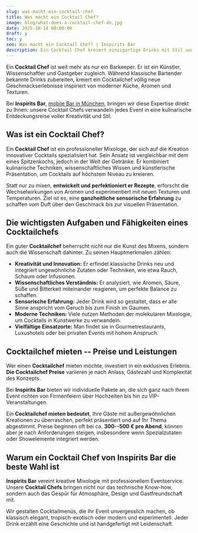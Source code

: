 ```yaml
---
slug: was-macht-ein-cocktail-chef
title: Was macht ein Cocktail Chef?
image: blog/what-does-a-cocktail-chef-do.jpg
date: 2025-10-14 00:00:00
draft: y
toc: y
seo: Was macht ein Cocktail Chef? | Inspirits Bar
description: Ein Cocktail Chef kreiert einzigartige Drinks mit Stil und Kreativität. Entdecken Sie die Kunst der Mixologie bei Inspirits Bar.
---
```

Ein **Cocktail Chef** ist weit mehr als nur ein Barkeeper. Er ist ein Künstler, Wissenschaftler und Gastgeber zugleich. Während klassische Bartender bekannte Drinks zubereiten, kreiert ein Cocktailchef völlig neue Geschmackserlebnisse inspiriert von moderner Küche, Aromen und Texturen.

Bei **Inspirits Bar**, [mobile Bar in München](/), bringen wir diese Expertise direkt zu Ihnen: unsere Cocktail Chefs verwandeln jedes Event in eine kulinarische Entdeckungsreise voller Kreativität und Stil.

## Was ist ein Cocktail Chef?

Ein **Cocktail Chef** ist ein professioneller Mixologe, der sich auf die Kreation innovativer Cocktails spezialisiert hat. Sein Ansatz ist vergleichbar mit dem eines Spitzenkochs, jedoch in der Welt der Getränke. Er kombiniert kulinarische Techniken, wissenschaftliches Wissen und künstlerische Präsentation, um Cocktails auf höchstem Niveau zu kreieren.

Statt nur zu mixen, **entwickelt und perfektioniert er Rezepte**, erforscht die Wechselwirkungen von Aromen und experimentiert mit neuen Texturen und Temperaturen. Ziel ist es, eine **ganzheitliche sensorische Erfahrung** zu schaffen vom Duft über den Geschmack bis zur visuellen Präsentation.

## Die wichtigsten Aufgaben und Fähigkeiten eines Cocktailchefs

Ein guter **Cocktailchef** beherrscht nicht nur die Kunst des Mixens, sondern auch die Wissenschaft dahinter. Zu seinen Hauptmerkmalen zählen:

- **Kreativität und Innovation:** Er erfindet klassische Drinks neu und integriert ungewöhnliche Zutaten oder Techniken, wie etwa Rauch, Schaum oder Infusionen.
- **Wissenschaftliches Verständnis:** Er analysiert, wie Aromen, Säure, Süße und Bitterkeit miteinander reagieren, um perfekte Balance zu schaffen.
- **Sensorische Erfahrung:** Jeder Drink wird so gestaltet, dass er alle Sinne anspricht vom Geruch bis zum Finish im Gaumen.
- **Moderne Techniken:** Viele nutzen Methoden der molekularen Mixologie, um Cocktails in Kunstwerke zu verwandeln.
- **Vielfältige Einsatzorte:** Man findet sie in Gourmetrestaurants, Luxushotels oder bei privaten Events mit hohem Anspruch.

## Cocktailchef mieten -- Preise und Leistungen

Wer einen **Cocktailchef** mieten möchte, investiert in ein exklusives Erlebnis. **Die Cocktailchef Preise** variieren je nach Anlass, Gästezahl und Komplexität des Konzepts.

Bei **Inspirits Bar** bieten wir individuelle Pakete an, die sich ganz nach Ihrem Event richten von Firmenfeiern über Hochzeiten bis hin zu VIP-Veranstaltungen.

Ein **Cocktailchef mieten bedeutet**, Ihre Gäste mit außergewöhnlichen Kreationen zu überraschen, perfekt präsentiert und auf Ihr Thema abgestimmt. Preise beginnen oft bei ca. **300--500 € pro Abend**, können aber je nach Anforderungen steigen, insbesondere wenn Spezialzutaten oder Showelemente integriert werden.

## Warum ein Cocktail Chef von Inspirits Bar die beste Wahl ist

**Inspirits Bar** vereint kreative Mixologie mit professionellem Eventservice. Unsere **Cocktail Chefs** bringen nicht nur das technische Know-how, sondern auch das Gespür für Atmosphäre, Design und Gastfreundschaft mit.

Wir gestalten Cocktailmenüs, die Ihr Event unvergesslich machen, ob klassisch elegant, tropisch-exotisch oder modern und experimentell. Jeder Drink erzählt eine Geschichte und ist handgefertigt mit Leidenschaft.